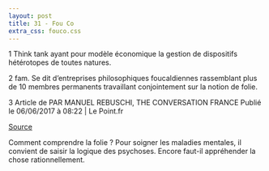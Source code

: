 ```yaml
---
layout: post
title: 31 - Fou Co
extra_css: fouco.css
---
```


1 Think tank ayant pour modèle économique la gestion de dispositifs hétérotopes de toutes natures.
 
2 fam. Se dit d’entreprises philosophiques foucaldiennes rassemblant plus de 10 membres permanents travaillant conjointement sur la notion de folie.
 
3 Article de PAR MANUEL REBUSCHI, THE CONVERSATION FRANCE
Publié le 06/06/2017 à 08:22 | Le Point.fr 

<a href="http://www.lepoint.fr/sante/comment-comprendre-la-folie-06-06-2017-2133075_40.php#xtor=CS3-190">Source</a>

Comment comprendre la folie ?
Pour soigner les maladies mentales, il convient de saisir la logique des psychoses. Encore faut-il appréhender la chose rationnellement.
